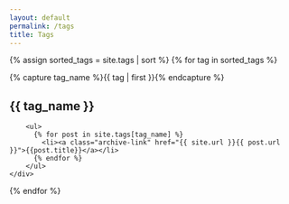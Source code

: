 ```yaml
---
layout: default
permalink: /tags
title: Tags
---
```

{% assign sorted_tags = site.tags | sort %}
{% for tag in sorted_tags %}
  <div class="archive-group">
    {% capture tag_name %}{{ tag | first }}{% endcapture %}
    <div id="#{{ tag_name | slugize }}">
        <h2>{{ tag_name }}</h2>

        <ul>
          {% for post in site.tags[tag_name] %}
            <li><a class="archive-link" href="{{ site.url }}{{ post.url }}">{{post.title}}</a></li>
          {% endfor %}
        </ul>
    </div>
  </div>
{% endfor %}